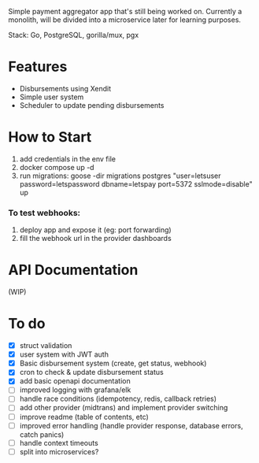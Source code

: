 Simple payment aggregator app that's still being worked on. Currently a monolith, will be divided into a microservice later for learning purposes.

Stack: Go, PostgreSQL, gorilla/mux, pgx

# Features
- Disbursements using Xendit
- Simple user system
- Scheduler to update pending disbursements

# How to Start
1. add credentials in the env file
2. docker compose up -d
3. run migrations:
    goose -dir migrations postgres "user=letsuser password=letspassword dbname=letspay port=5372 sslmode=disable" up

### To test webhooks:
1. deploy app and expose it (eg: port forwarding) 
2. fill the webhook url in the provider dashboards

# API Documentation
(WIP)

# To do
- [x] struct validation
- [x] user system with JWT auth
- [x] Basic disbursement system (create, get status, webhook)
- [x] cron to check & update disbursement status
- [x] add basic openapi documentation
- [ ] improved logging with grafana/elk
- [ ] handle race conditions (idempotency, redis, callback retries)
- [ ] add other provider (midtrans) and implement provider switching
- [ ] improve readme (table of contents, etc)
- [ ] improved error handling (handle provider response, database errors, catch panics)
- [ ] handle context timeouts
- [ ] split into microservices?
